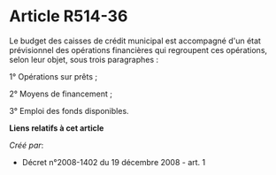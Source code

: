 # Article R514-36

Le budget des caisses de crédit municipal est accompagné d'un état prévisionnel des opérations financières qui regroupent ces
opérations, selon leur objet, sous trois paragraphes :

1° Opérations sur prêts ;

2° Moyens de financement ;

3° Emploi des fonds disponibles.

**Liens relatifs à cet article**

_Créé par_:

  - Décret n°2008-1402 du 19 décembre 2008 - art. 1

